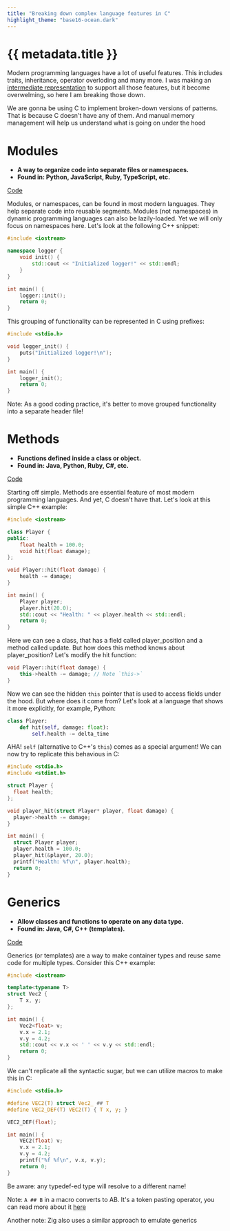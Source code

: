 ```yaml
---
title: "Breaking down complex language features in C"
highlight_theme: "base16-ocean.dark"
---
```

# {{ metadata.title }}
Modern programming languages have a lot of useful features.
This includes traits, inheritance, operator overloding and many more.
I was making an [intermediate representation](https://github.com/InfiniteCoder01/OrCo) to support all those features,
but it become overwelming, so here I am breaking those down.

We are gonna be using C to implement broken-down versions of patterns.
That is because C doesn't have any of them. And manual memory management
will help us understand what is going on under the hood

# Modules
- **A way to organize code into separate files or namespaces.**
- **Found in: Python, JavaScript, Ruby, TypeScript, etc.**

[Code](https://github.com/InfiniteCoder01/breaking-down-complex-language-features/tree/master/code/modules)

Modules, or namespaces, can be found in most modern languages.
They help separate code into reusable segments. Modules (not namespaces) in dynamic
programming languages can also be lazily-loaded. Yet we will only focus on namespaces here.
Let's look at the following C++ snippet:
```C++
#include <iostream>

namespace logger {
    void init() {
        std::cout << "Initialized logger!" << std::endl;
    }
}

int main() {
    logger::init();
    return 0;
}
```

This grouping of functionality can be represented in C using prefixes:
```C
#include <stdio.h>

void logger_init() {
    puts("Initialized logger!\n");
}

int main() {
    logger_init();
    return 0;
}
```

Note: As a good coding practice, it's better to move grouped functionality into a separate header file!

# Methods
- **Functions defined inside a class or object.**
- **Found in: Java, Python, Ruby, C#, etc.**

[Code](https://github.com/InfiniteCoder01/breaking-down-complex-language-features/tree/master/code/methods)

Starting off simple. Methods are essential feature of most modern programming languages.
And yet, C doesn't have that. Let's look at this simple C++ example:
```C++
#include <iostream>

class Player {
public:
    float health = 100.0;
    void hit(float damage);
};

void Player::hit(float damage) {
    health -= damage;
}

int main() {
    Player player;
    player.hit(20.0);
    std::cout << "Health: " << player.health << std::endl;
    return 0;
}
```
Here we can see a class, that has a field called player_position and a method called update.
But how does this method knows about player_position? Let's modify the hit function:
```C++
void Player::hit(float damage) {
    this->health -= damage; // Note `this->`
}
```

Now we can see the hidden `this` pointer that is used to access fields under the hood.
But where does it come from? Let's look at a language that shows it more explicitly,
for example, Python:
```Python
class Player:
    def hit(self, damage: float):
        self.health -= delta_time
```

AHA! `self` (alternative to C++'s `this`) comes as a special argument!
We can now try to replicate this behavious in C:
```C
#include <stdio.h>
#include <stdint.h>

struct Player {
  float health;
};

void player_hit(struct Player* player, float damage) {
  player->health -= damage;
}

int main() {
  struct Player player;
  player.health = 100.0;
  player_hit(&player, 20.0);
  printf("Health: %f\n", player.health);
  return 0;
}
```

# Generics
- **Allow classes and functions to operate on any data type.**
- **Found in: Java, C#, C++ (templates).**

[Code](https://github.com/InfiniteCoder01/breaking-down-complex-language-features/tree/master/code/generics)

Generics (or templates) are a way to make container types and reuse same code for multiple types.
Consider this C++ example:
```C++
#include <iostream>

template<typename T>
struct Vec2 {
    T x, y;
};

int main() {
    Vec2<float> v;
    v.x = 2.1;
    v.y = 4.2;
    std::cout << v.x << ' ' << v.y << std::endl;
    return 0;
}
```

We can't replicate all the syntactic sugar, but we can utilize macros to make this in C:
```C
#include <stdio.h>

#define VEC2(T) struct Vec2_ ## T
#define VEC2_DEF(T) VEC2(T) { T x, y; }

VEC2_DEF(float);

int main() {
    VEC2(float) v;
    v.x = 2.1;
    v.y = 4.2;
    printf("%f %f\n", v.x, v.y);
    return 0;
}
```

Be aware: any typedef-ed type will resolve to a different name!

Note: `A ## B` in a macro converts to AB. It's a token pasting operator, you can read more about it [here](https://learn.microsoft.com/en-us/cpp/preprocessor/token-pasting-operator-hash-hash?view=msvc-170)

Another note: Zig also uses a similar approach to emulate generics
